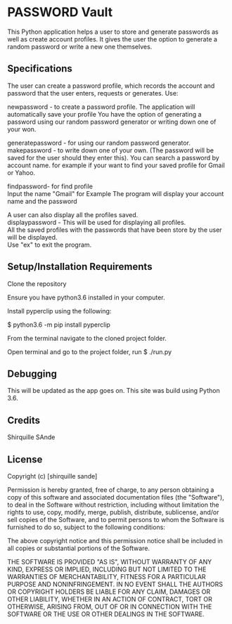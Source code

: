 # PASSWORD Vault

This Python application helps a user to store and generate passwords as well as create account profiles. It gives the user the option to generate a random password or write a new one themselves.                        
            
## Specifications
The user can create a password profile, which records the account and password that the user enters, requests or generates. Use:      

newpassword - to create a password profile. The application will automatically save your profile
You have the option of generating a password using our random password generator or writing down one of your won.

generatepassword - for using our random password generator.          
makepassword - to write down one of your own. (The password will be saved for the user should they enter this).
You can search a password by account name. for example if your want to find your saved profile for Gmail or Yahoo.        

findpassword- for find profile               
Input the name "Gmail" for Example
The program will display your account name and the password             
     

A user can also display all the profiles saved.             
displaypassword - This will be used for displaying all profiles.             
All the saved profiles with the passwords that have been store by the user will be displayed.                 
Use "ex" to exit the program.     
    


## Setup/Installation Requirements           
Clone the repository       
                       


Ensure you have python3.6 installed in your computer.               
             
Install pyperclip using the following:       
      
$ python3.6 -m pip install pyperclip               

From the terminal navigate to the cloned project folder.                 

Open terminal and go to the project folder, run $ ./run.py

## Debugging        
This will be updated as the app goes on. 
This site was build using Python 3.6.                          
 
## Credits
Shirquille SAnde

## License

Copyright (c) [shirquille sande]     

Permission is hereby granted, free of charge, to any person obtaining a copy of this software and associated documentation files (the "Software"), to deal in the Software without restriction, including without limitation the rights to use, copy, modify, merge, publish, distribute, sublicense, and/or sell copies of the Software, and to permit persons to whom the Software is furnished to do so, subject to the following conditions:

The above copyright notice and this permission notice shall be included in all copies or substantial portions of the Software.

THE SOFTWARE IS PROVIDED "AS IS", WITHOUT WARRANTY OF ANY KIND, EXPRESS OR IMPLIED, INCLUDING BUT NOT LIMITED TO THE WARRANTIES OF MERCHANTABILITY, FITNESS FOR A PARTICULAR PURPOSE AND NONINFRINGEMENT. IN NO EVENT SHALL THE AUTHORS OR COPYRIGHT HOLDERS BE LIABLE FOR ANY CLAIM, DAMAGES OR OTHER LIABILITY, WHETHER IN AN ACTION OF CONTRACT, TORT OR OTHERWISE, ARISING FROM, OUT OF OR IN CONNECTION WITH THE SOFTWARE OR THE USE OR OTHER DEALINGS IN THE SOFTWARE.
